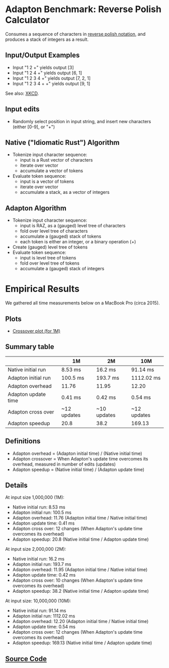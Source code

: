 Adapton Benchmark: Reverse Polish Calculator
============================================

Consumes a sequence of characters in [reverse polish
notation](https://en.wikipedia.org/wiki/Reverse_Polish_notation), and
produces a stack of integers as a result.

Input/Output Examples
----------------------
 - Input "1 2 +" yields output [3]
 - Input "1 2 4 +" yields output [6, 1]
 - Input "1 2 3 4 +" yields output [7, 2, 1]
 - Input "1 2 3 4 + +" yields output [9, 1]

See also: [XKCD](https://xkcd.com/645/).

Input edits
-----------
 - Randomly select position in input string, and insert new characters (either [0-9], or "+")

Native ("Idiomatic Rust") Algorithm
-------------------------------------
 - Tokenize input character sequence:
    - input is a Rust vector of characters
    - iterate over vector
    - accumulate a vector of tokens
 - Evaluate token sequence:
    - input is a vector of tokens
    - iterate over vector
    - accumulate a stack, as a vector of integers

Adapton Algorithm
-------------------
 - Tokenize input character sequence:
   - input is RAZ, as a (gauged) level tree of characters
   - fold over level tree of characters
   - accumulate a (gauged) stack of tokens
   - each token is either an integer, or a binary operation (+)
 - Create (gauged) level tree of tokens
 - Evaluate token sequence:
   - input is level tree of tokens
   - fold over level tree of tokens
   - accumulate a (gauged) stack of integers

Empirical Results
=================

We gathered all time measurements below on a MacBook Pro (circa 2015).

Plots
------

- [Crossover plot (for 1M)](rev-polish-calc--crossover--1M--whitebg.pdf)

Summary table
---------------

 |                     | 1M          | 2M          | 10M         |
 |---------------------|-------------|-------------|-------------|
 | Native initial run  | 8.53 ms     | 16.2 ms     | 91.14 ms    |
 | Adapton initial run | 100.5 ms    | 193.7 ms    | 1112.02 ms  |
 | Adapton overhead    | 11.76       | 11.95       | 12.20       |
 | Adapton update time | 0.41 ms     | 0.42 ms     | 0.54 ms     |
 | Adapton cross over  | ~12 updates | ~10 updates | ~12 updates |
 | Adapton speedup     | 20.8        | 38.2        | 169.13      | 

Definitions
------------
- Adapton overhead = (Adapton initial time) / (Native initial time)
- Adapton crossover = When Adapton's update time overcomes its overhead, measured in number of edits (updates)
- Adapton speedup = (Native initial time) / (Adapton update time)

Details
------------

At input size 1,000,000 (1M):
 - Native initial run: 8.53 ms
 - Adapton initial run: 100.5 ms
 - Adapton overhead: 11.76 (Adapton initial time / Native initial time)
 - Adapton update time: 0.41 ms
 - Adapton cross over: 12 changes  (When Adapton's update time overcomes its overhead)
 - Adapton speedup: 20.8 (Native initial time / Adapton update time)

At input size 2,000,000 (2M):
 - Native initial run: 16.2 ms
 - Adapton initial run: 193.7 ms
 - Adapton overhead: 11.95 (Adapton initial time / Native initial time)
 - Adapton update time: 0.42 ms
 - Adapton cross over: 10 changes (When Adapton's update time overcomes its overhead)
 - Adapton speedup: 38.2 (Native initial time / Adapton update time)

 At input size: 10,000,000 (10M):
 - Native initial run: 91.14 ms
 - Adapton initial run: 1112.02 ms
 - Adapton overhead: 12.20 (Adapton initial time / Native initial time)
 - Adapton update time: 0.54 ms
 - Adapton cross over: 12 changes  (When Adapton's update time overcomes its overhead)
 - Adapton speedup: 169.13 (Native initial time / Adapton update time)

[Source Code](https://github.com/cuplv/iodyn.rust/blob/dev/examples/adder.rs)
------------


